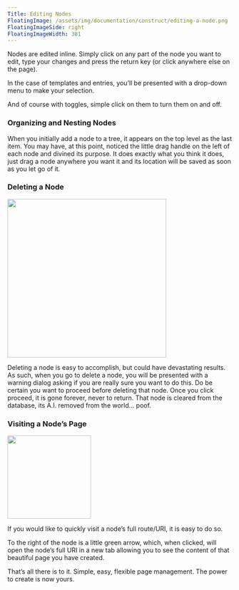 ```yaml
---
Title: Editing Nodes
FloatingImage: /assets/img/documentation/construct/editing-a-node.png
FloatingImageSide: right
FloatingImageWidth: 381
---
```


Nodes are edited inline. Simply click on any part of the node you want to edit, type your changes and press the return key (or click anywhere else on the page).

In the case of templates and entries, you’ll be presented with a drop-down menu to make your selection.

And of course with toggles, simple click on them to turn them on and off.

### Organizing and Nesting Nodes

When you initially add a node to a tree, it appears on the top level as the last item. You may have, at this point, noticed the little drag handle on the left of each node and divined its purpose. It does exactly what you think it does, just drag a node anywhere you want it and its location will be saved as soon as you let go of it.

### Deleting a Node

<div class="content-blocks__image content-blocks__image--right-thumbnail">
<img src="/assets/img/documentation/construct/delete-a-node.png" width="356" class="content-blocks__image-thumb-img">
</div>

Deleting a node is easy to accomplish, but could have devastating results. As such, when you go to delete a node, you will be presented with a warning dialog asking if you are really sure you want to do this. Do be certain you want to proceed before deleting that node. Once you click proceed, it is gone forever, never to return. That node is cleared from the database, its A.I. removed from the world… poof.

### Visiting a Node’s Page

<div class="content-blocks__image content-blocks__image--right-thumbnail">
<img src="/assets/img/documentation/construct/visit-page-mag.png" width="187" class="content-blocks__image-thumb-img">
</div>

If you would like to quickly visit a node’s full route/URI, it is easy to do so.

To the right of the node is a little green arrow, which, when clicked, will open the node’s full URI in a new tab allowing you to see the content of that beautiful page you have created.

That’s all there is to it. Simple, easy, flexible page management. The power to create is now yours.

